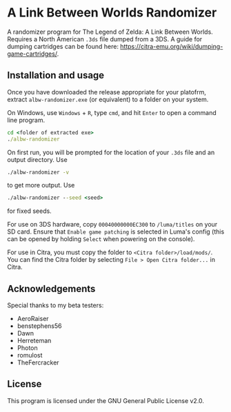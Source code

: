 # A Link Between Worlds Randomizer

A randomizer program for The Legend of Zelda: A Link Between Worlds. Requires a North American `.3ds` file dumped from a 3DS. A guide for dumping cartridges can be found here: <https://citra-emu.org/wiki/dumping-game-cartridges/>.

## Installation and usage

Once you have downloaded the release appropriate for your platofrm, extract `albw-randomizer.exe` (or equivalent) to a folder on your system.

On Windows, use `Windows` + `R`, type `cmd`, and hit `Enter` to open a command line program.

```cmd
cd <folder of extracted exe>
./albw-randomizer
```

On first run, you will be prompted for the location of your `.3ds` file and an output directory. Use

```cmd
./albw-randomizer -v
```

to get more output. Use

```cmd
./albw-randomizer --seed <seed>
```

for fixed seeds.

For use on 3DS hardware, copy `00040000000EC300` to `/luma/titles` on your SD card. Ensure that `Enable game patching` is selected in Luma's config (this can be opened by holding `Select` when powering on the console).

For use in Citra, you must copy the folder to `<Citra folder>/load/mods/`. You can find the Citra folder by selecting `File > Open Citra folder...` in Citra.

## Acknowledgements

Special thanks to my beta testers:

* AeroRaiser
* benstephens56
* Dawn
* Herreteman
* Photon
* romulost
* TheFercracker

## License

This program is licensed under the GNU General Public License v2.0.
